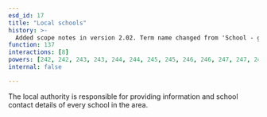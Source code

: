 ```yaml
---
esd_id: 17
title: "Local schools"
history: >-
  Added scope notes in version 2.02. Term name changed from 'School - general information (locations/contacts)' to 'Schools - general information' in version 3.00.  Term name changed to 'Local schools' in version 4.00.
function: 137
interactions: [8]
powers: [242, 242, 243, 243, 244, 244, 245, 245, 246, 246, 247, 247, 248, 248, 248, 249, 249, 249, 250, 250, 250, 251, 251, 251, 252, 252, 252, 525, 525, 525, 525, 789, 789, 789, 789, 790, 790, 790, 791, 791, 791, 791, 795, 795, 795, 796, 796, 866, 916, 916, 918, 918, 918, 919, 919, 919, 1010, 1010, 1010, 1126, 1126, 1130, 1130, 1130, 1130, 1130, 2597, 2642, 2642, 2642, 2696, 2696, 2696, 2696]
internal: false

---
```


The local authority is responsible for providing information and school contact details of every school in the area.

